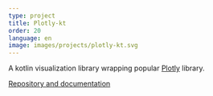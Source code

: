 ```yaml
---
type: project
title: Plotly-kt
order: 20
language: en
image: images/projects/plotly-kt.svg
---
```


A kotlin visualization library wrapping popular [Plotly](https://plotly.com/javascript/) library.

[Repository and documentation](https://github.com/mipt-npm/plotly.kt)